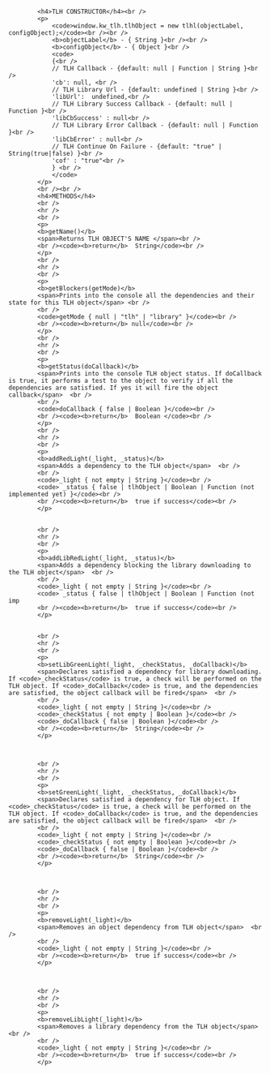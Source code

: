 
            <h4>TLH CONSTRUCTOR</h4><br />
            <p>
                <code>window.kw_tlh.tlhObject = new tlhl(objectLabel, configObject);</code><br /><br />
                <b>objectLabel</b> - { String }<br /><br />
                <b>configObject</b> - { Object }<br />
                <code>
                {<br />
                // TLH Callback - {default: null | Function | String }<br />
                'cb': null, <br />
                // TLH Library Url - {default: undefined | String }<br />
                'libUrl':  undefined,<br />
                // TLH Library Success Callback - {default: null | Function }<br />
                'libCbSuccess' : null<br />
                // TLH Library Error Callback - {default: null | Function }<br />
                'libCbError' : null<br />
                // TLH Continue On Failure - {default: "true" | String(true|false) }<br />
                'cof' : "true"<br />
                } <br />
                </code>
            </p>
            <br /><br />
            <h4>METHODS</h4>
            <br />
            <hr />
            <br />
            <p>
            <b>getName()</b>
            <span>Returns TLH OBJECT'S NAME </span><br />
            <br /><code><b>return</b>  String</code><br />
            </p>
            <br />
            <hr />
            <br />
            <p>
            <b>getBlockers(getMode)</b>
            <span>Prints into the console all the dependencies and their state for this TLH object</span> <br />
            <br />                
            <code>getMode { null | "tlh" | "library" }</code><br />
            <br /><code><b>return</b> null</code><br />
            </p>
            <br />
            <hr />
            <br />
            <p>
            <b>getStatus(doCallback)</b>
            <span>Prints into the console TLH object status. If doCallback is true, it performs a test to the object to verify if all the dependencies are satisfied. If yes it will fire the object callback</span>  <br />   
            <br />
            <code>doCallback { false | Boolean }</code><br />
            <br /><code><b>return</b>  Boolean </code><br />
            </p>
            <br />
            <hr />
            <br />
            <p>
            <b>addRedLight(_light, _status)</b>
            <span>Adds a dependency to the TLH object</span>  <br />   
            <br />
            <code>_light { not empty | String }</code><br />
            <code> _status { false | tlhObject | Boolean | Function (not implemented yet) }</code><br />
            <br /><code><b>return</b>  true if success</code><br />
            </p>


            <br />
            <hr />
            <br />
            <p>
            <b>addLibRedLight(_light, _status)</b>
            <span>Adds a dependency blocking the library downloading to the TLH object</span>  <br />   
            <br />
            <code>_light { not empty | String }</code><br />
            <code> _status { false | tlhObject | Boolean | Function (not imp
            <br /><code><b>return</b>  true if success</code><br />
            </p>


            <br />
            <hr />
            <br />
            <p>
            <b>setLibGreenLight(_light, _checkStatus, _doCallback)</b>
            <span>Declares satisfied a dependency for library downloading. If <code>_checkStatus</code> is true, a check will be performed on the TLH object. If <code>_doCallback</code> is true, and the dependencies are satisfied, the object callback will be fired</span>  <br />   
            <br />
            <code>_light { not empty | String }</code><br />
            <code>_checkStatus { not empty | Boolean }</code><br />
            <code>_doCallback { false | Boolean }</code><br />
            <br /><code><b>return</b>  String</code><br />
            </p>



            <br />
            <hr />
            <br />
            <p>
            <b>setGreenLight(_light, _checkStatus, _doCallback)</b>
            <span>Declares satisfied a dependency for TLH object. If <code>_checkStatus</code> is true, a check will be performed on the TLH object. If <code>_doCallback</code> is true, and the dependencies are satisfied, the object callback will be fired</span>  <br />   
            <br />
            <code>_light { not empty | String }</code><br />
            <code>_checkStatus { not empty | Boolean }</code><br />
            <code>_doCallback { false | Boolean }</code><br />
            <br /><code><b>return</b>  String</code><br />
            </p>



            <br />
            <hr />
            <br />
            <p>
            <b>removeLight(_light)</b>
            <span>Removes an object dependency from TLH object</span>  <br />   
            <br />
            <code>_light { not empty | String }</code><br />
            <br /><code><b>return</b>  true if success</code><br />
            </p>



            <br />
            <hr />
            <br />
            <p>
            <b>removeLibLight(_light)</b>
            <span>Removes a library dependency from the TLH object</span>  <br />   
            <br />
            <code>_light { not empty | String }</code><br />
            <br /><code><b>return</b>  true if success</code><br />
            </p>
